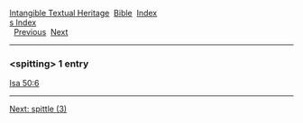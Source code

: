 [Intangible Textual Heritage](../../index)  [Bible](../index) 
[Index](index)   
[s Index](_s_)  
  [Previous](c10798)  [Next](c10800) 

------------------------------------------------------------------------

### &lt;spitting&gt; 1 entry

[Isa 50:6](../kjv/isa050.htm#006)  

------------------------------------------------------------------------

[Next: spittle (3)](c10800)
